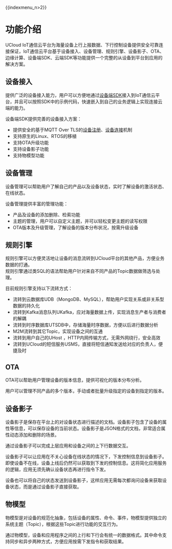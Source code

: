 {{indexmenu_n>2}}


# 功能介绍

UCloud IoT通信云平台为海量设备上行上报数据、下行控制设备提供安全可靠连接保证，IoT通信云平台基于设备接入、设备管理、规则引擎、设备影子、OTA、边缘计算、设备端SDK、云端SDK等功能提供一个完整的从设备到平台到应用的解决方案。



## 设备接入

提供广泛的设备接入能力，用户可以方便地通过[设备端SDK](../sdk_guide/c_sdk_example/csdkquickstart.md#c-sdk-%E5%BF%AB%E9%80%9F%E5%85%A5%E9%97%A8)接入到IoT通信云平台，并且可以按照SDK中的示例代码，快速嵌入到自己的业务逻辑上实现连接云端的能力。 

设备端SDK提供完善的设备接入方案：

- 提供安全的基于MQTT Over TLS的[设备注册](../sdk_guide/authenticate_devices/what_is_authenticate_devices.md/#什么是设备注册)、[设备连接](../sdk_guide/connecting_devices%20.md#%E8%AE%BE%E5%A4%87%E8%BF%9E%E6%8E%A5)机制
- 支持原生的Linux、RTOS的移植
- 支持OTA升级功能
- 支持设备影子功能
- 支持物模型功能



## 设备管理

设备管理可以帮助用户了解自己的产品以及设备状态，实时了解设备的激活状态、在线状态。

设备管理提供丰富的管理功能：

- 产品及设备的添加删除、检索功能
- 主题的管理，用户可以自定义主题，并可以轻松变更主题的读写权限
- OTA版本及升级管理，了解设备的版本分布状况，按需升级设备



## 规则引擎

规则引擎可以方便灵活地让设备的消息流转到UCloud平台的其他产品，方便业务数据的打通。  
规则引擎通过类SQL的语法帮助用户针对来自不同产品的Topic数据做筛选与处理。

目前规则引擎支持以下流转方式：

- 流转到云数据库UDB（MongoDB、MySQL），帮助用户实现关系或非关系型数据的持久化
- 流转到Kafka消息队列UKafka，应对海量数据上传，实现消息生产者与消费者的解耦
- 流转到时序数据库UTSDB中，存储海量时序数据，方便以后进行数据分析
- M2M流转到其它Topic，实现设备之间的互通
- 流转到用户自己的UHost ，HTTP内网传输方式，无需外网绕行，安全高效
- 流转到UCloud的短信服务USMS，直接将短信通知发送给对应的负责人，便捷及时



## OTA

OTA可以帮助用户管理设备的版本信息，提供可视化的版本分布分析。

用户可以管理不同产品的多个版本，手动或者批量升级指定的设备到指定的版本。



## 设备影子

设备影子是保存在平台上的对设备状态进行描述的文档。设备影子包含了设备的属性等信息，可以保存设备的当前状态。设备影子是JSON格式的文档，非常适合属性动态添加和删除的场景。

通过设备影子可以完成上层应用和设备之间的上下行数据交互。

设备影子可以让应用在不关心设备在线状态的情况下，下发控制信息到设备影子。即使设备不在线，设备上线后仍然可以获取到下发的控制信息。这将简化应用服务的逻辑，应用无须先确认设备状态再进行指令下发。

设备也可以将自己的状态发送到设备影子，这样应用无需每次都询问设备来获取设备状态，而是通过设备影子直接获取。



## 物模型

物模型是对设备的规范化抽象，包括设备的属性、命令、事件，物模型提供独立的系统主题（Topic），根据这些Topic进行功能的交互行为。

通过物模型，设备和应用程序之间的上行和下行会有统一的数据格式。其中命令支持同步和异步两种方式，方便应用按需下发指令和获取结果。

